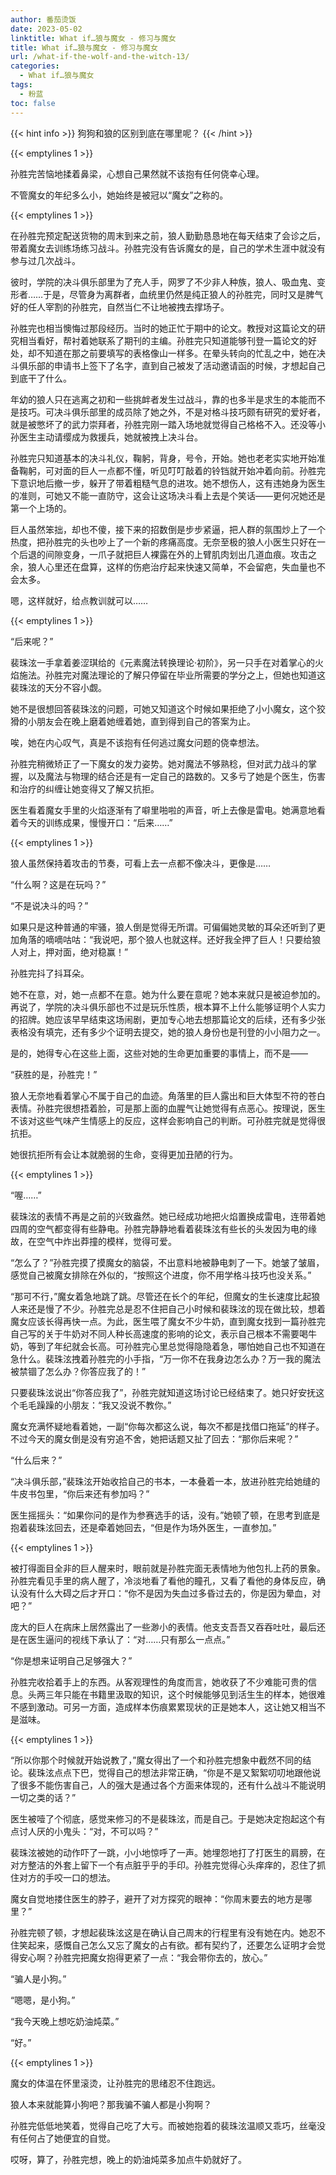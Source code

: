 ```yaml
---
author: 番茄烫饭
date: 2023-05-02
linktitle: What if…狼与魔女 - 修习与魔女
title: What if…狼与魔女 - 修习与魔女
url: /what-if-the-wolf-and-the-witch-13/
categories:
  - What if…狼与魔女
tags:
  - 粉蓝
toc: false
---
```


{{< hint info >}}
狗狗和狼的区别到底在哪里呢？
{{< /hint >}}

<!--more-->

{{< emptylines 1 >}}

孙胜完苦恼地揉着鼻梁，心想自己果然就不该抱有任何侥幸心理。

不管魔女的年纪多么小，她始终是被冠以“魔女”之称的。

{{< emptylines 1 >}}

在孙胜完预定配送货物的周末到来之前，狼人勤勤恳恳地在每天结束了会诊之后，带着魔女去训练场练习战斗。孙胜完没有告诉魔女的是，自己的学术生涯中就没有参与过几次战斗。

彼时，学院的决斗俱乐部里为了充人手，网罗了不少非人种族，狼人、吸血鬼、变形者……于是，尽管身为离群者，血统里仍然是纯正狼人的孙胜完，同时又是脾气好的任人宰割的孙胜完，自然当仁不让地被拽去撑场子。

孙胜完也相当懊悔过那段经历。当时的她正忙于期中的论文。教授对这篇论文的研究相当看好，帮衬着她联系了期刊的主编。孙胜完只知道能够刊登一篇论文的好处，却不知道在那之前要填写的表格像山一样多。在晕头转向的忙乱之中，她在决斗俱乐部的申请书上签下了名字，直到自己被发了活动邀请函的时候，才想起自己到底干了什么。

年幼的狼人只在逃离之初和一些挑衅者发生过战斗，靠的也多半是求生的本能而不是技巧。可决斗俱乐部里的成员除了她之外，不是对格斗技巧颇有研究的爱好者，就是被憋坏了的武力崇拜者，孙胜完刚一踏入场地就觉得自己格格不入。还没等小孙医生主动请缨成为救援兵，她就被拽上决斗台。

孙胜完只知道基本的决斗礼仪，鞠躬，背身，号令，开始。她也老老实实地开始准备鞠躬，可对面的巨人一点都不懂，听见叮叮敲着的铃铛就开始冲着向前。孙胜完下意识地后撤一步，躲开了带着粗糙气息的进攻。她不想伤人，这有违她身为医生的准则，可她又不能一直防守，这会让这场决斗看上去是个笑话——更何况她还是第一个上场的。

巨人虽然笨拙，却也不傻，接下来的招数倒是步步紧逼，把人群的氛围炒上了一个热度，把孙胜完的头也吵上了一个新的疼痛高度。无奈至极的狼人小医生只好在一个后退的间隙变身，一爪子就把巨人裸露在外的上臂肌肉划出几道血痕。攻击之余，狼人心里还在盘算，这样的伤疤治疗起来快速又简单，不会留疤，失血量也不会太多。

嗯，这样就好，给点教训就可以……

{{< emptylines 1 >}}

“后来呢？”

裴珠泫一手拿着姜涩琪给的《元素魔法转换理论·初阶》，另一只手在对着掌心的火焰施法。孙胜完对魔法理论的了解只停留在毕业所需要的学分之上，但她也知道这裴珠泫的天分不容小觑。

她不是很想回答裴珠泫的问题，可她又知道这个时候如果拒绝了小小魔女，这个狡猾的小朋友会在晚上磨着她缠着她，直到得到自己的答案为止。

唉，她在内心叹气，真是不该抱有任何逃过魔女问题的侥幸想法。

孙胜完稍微矫正了一下魔女的发力姿势。她对魔法不够熟稔，但对武力战斗的掌握，以及魔法与物理的结合还是有一定自己的路数的。又多亏了她是个医生，伤害和治疗的纠缠让她变得又了解又抗拒。

医生看着魔女手里的火焰逐渐有了噼里啪啦的声音，听上去像是雷电。她满意地看着今天的训练成果，慢慢开口：“后来……”

{{< emptylines 1 >}}

狼人虽然保持着攻击的节奏，可看上去一点都不像决斗，更像是……

“什么啊？这是在玩吗？”

“不是说决斗的吗？”

如果只是这种普通的牢骚，狼人倒是觉得无所谓。可偏偏她灵敏的耳朵还听到了更加角落的嘀嘀咕咕：“我说吧，那个狼人也就这样。还好我全押了巨人！只要给狼人对上，押对面，绝对稳赢！”

孙胜完抖了抖耳朵。

她不在意，对，她一点都不在意。她为什么要在意呢？她本来就只是被迫参加的。再说了，学院的决斗俱乐部也不过是玩乐性质，根本算不上什么能够证明个人实力的招牌。她应该早早结束这场闹剧，更加专心地去想那篇论文的后续，还有多少张表格没有填完，还有多少个证明去提交，她的狼人身份也是刊登的小小阻力之一。

是的，她得专心在这些上面，这些对她的生命更加重要的事情上，而不是——

“获胜的是，孙胜完！”

狼人无奈地看着掌心不属于自己的血迹。角落里的巨人露出和巨大体型不符的苍白表情。孙胜完很想捂着脸，可是那上面的血腥气让她觉得有点恶心。按理说，医生不该对这些气味产生情感上的反应，这样会影响自己的判断。可孙胜完就是觉得很抗拒。

她很抗拒所有会让本就脆弱的生命，变得更加丑陋的行为。

{{< emptylines 1 >}}

“喔……”

裴珠泫的表情不再是之前的兴致盎然。她已经成功地把火焰置换成雷电，连带着她四周的空气都变得有些静电。孙胜完静静地看着裴珠泫有些长的头发因为电的缘故，在空气中炸出莽撞的模样，觉得可爱。

“怎么了？”孙胜完摸了摸魔女的脑袋，不出意料地被静电刺了一下。她皱了皱眉，感觉自己被魔女排除在外似的，“按照这个进度，你不用学格斗技巧也没关系。”

“那可不行，”魔女着急地跳了跳。尽管还在长个的年纪，但魔女的生长速度比起狼人来还是慢了不少。孙胜完总是忍不住把自己小时候和裴珠泫的现在做比较，想着魔女应该长得再快一点。为此，医生喂了魔女不少牛奶，直到魔女找到一篇孙胜完自己写的关于牛奶对不同人种长高速度的影响的论文，表示自己根本不需要喝牛奶，等到了年纪就会长高。可孙胜完心里总觉得隐隐着急，哪怕她自己也不知道在急什么。裴珠泫拽着孙胜完的小手指，“万一你不在我身边怎么办？万一我的魔法被禁锢了怎么办？你答应我了的！”

只要裴珠泫说出“你答应我了”，孙胜完就知道这场讨论已经结束了。她只好安抚这个毛毛躁躁的小朋友：“我又没说不教你。”

魔女充满怀疑地看着她，一副“你每次都这么说，每次不都是找借口拖延”的样子。不过今天的魔女倒是没有穷追不舍，她把话题又扯了回去：“那你后来呢？”

“什么后来？”

“决斗俱乐部，”裴珠泫开始收拾自己的书本，一本叠着一本，放进孙胜完给她缝的牛皮书包里，“你后来还有参加吗？”

医生摇摇头：“如果你问的是作为参赛选手的话，没有。”她顿了顿，在思考到底是抱着裴珠泫回去，还是牵着她回去，“但是作为场外医生，一直参加。”

{{< emptylines 1 >}} 

被打得面目全非的巨人醒来时，眼前就是孙胜完面无表情地为他包扎上药的景象。孙胜完看见手里的病人醒了，冷淡地看了看他的瞳孔，又看了看他的身体反应，确认没有什么大碍之后才开口：“你不是因为失血过多昏过去的，你是因为晕血，对吧？”

庞大的巨人在病床上居然露出了一些渺小的表情。他支支吾吾又吞吞吐吐，最后还是在医生逼问的视线下承认了：“对……只有那么一点点。”

“你是想来证明自己足够强大？”

孙胜完收拾着手上的东西。从客观理性的角度而言，她收获了不少难能可贵的信息。头两三年只能在书籍里汲取的知识，这个时候能够见到活生生的样本，她很难不感到激动。可另一方面，造成样本伤痕累累现状的正是她本人，这让她又相当不是滋味。

{{< emptylines 1 >}}

“所以你那个时候就开始说教了，”魔女得出了一个和孙胜完想象中截然不同的结论。裴珠泫点点下巴，觉得自己的想法非常正确，“你是不是又絮絮叨叨地跟他说了很多不能伤害自己，人的强大是通过各个方面来体现的，还有什么战斗不能说明一切之类的话？”

医生被噎了个彻底，感觉来修习的不是裴珠泫，而是自己。于是她决定抱起这个有点讨人厌的小鬼头：“对，不可以吗？”

裴珠泫被她的动作吓了一跳，小小地惊呼了一声。她埋怨地打了打医生的肩膀，在对方整洁的外套上留下一个有点脏乎乎的手印。孙胜完觉得心头痒痒的，忍住了抓住对方的手咬一口的想法。

魔女自觉地搂住医生的脖子，避开了对方探究的眼神：“你周末要去的地方是哪里？”

孙胜完顿了顿，才想起裴珠泫这是在确认自己周末的行程里有没有她在内。她忍不住笑起来，感慨自己怎么又忘了魔女的占有欲。都有契约了，还要怎么证明才会觉得安心啊？孙胜完把魔女抱得更紧了一点：“我会带你去的，放心。”

“骗人是小狗。”

“嗯嗯，是小狗。”

“我今天晚上想吃奶油炖菜。”

“好。”

{{< emptylines 1 >}}

魔女的体温在怀里滚烫，让孙胜完的思绪忍不住跑远。

狼人本来就能算小狗吧？那我骗不骗人都是小狗啊？

孙胜完低低地笑着，觉得自己吃了大亏。而被她抱着的裴珠泫温顺又乖巧，丝毫没有任何占了她便宜的自觉。

哎呀，算了，孙胜完想，晚上的奶油炖菜多加点牛奶就好了。

